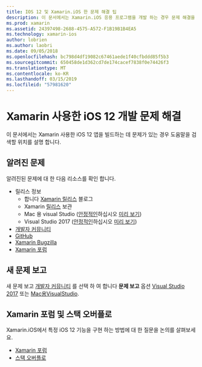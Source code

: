 ```yaml
---
title: IOS 12 및 Xamarin.iOS 한 문제 해결 팁
description: 이 문서에서는 Xamarin.iOS 응용 프로그램을 개발 하는 경우 문제 해결을 위해 사용할 수 있는 리소스를 설명 합니다. 알려진된 문제를 보고, 새 문제 및 기타 문제 해결 리소스에 설명 합니다.
ms.prod: xamarin
ms.assetid: 24397498-2688-4575-A572-F1B19B1B4EA5
ms.technology: xamarin-ios
author: lobrien
ms.author: laobri
ms.date: 09/05/2018
ms.openlocfilehash: bc798d4df19082c67461aede1f40cfbddd85f5b3
ms.sourcegitcommit: 650458de1d362cd7de174cacef7838f0e74426f3
ms.translationtype: MT
ms.contentlocale: ko-KR
ms.lasthandoff: 03/15/2019
ms.locfileid: "57981620"
---
```

# <a name="troubleshooting-ios-12-development-with-xamarin"></a>Xamarin 사용한 iOS 12 개발 문제 해결

이 문서에서는 Xamarin 사용한 iOS 12 앱을 빌드하는 데 문제가 있는 경우 도움말을 검색할 위치를 설명 합니다.

## <a name="known-issues"></a>알려진 문제

알려진된 문제에 대 한 다음 리소스를 확인 합니다.

- 릴리스 정보
    - 합니다 [Xamarin 릴리스](http://releases.xamarin.com/) 블로그
    - Xamarin [릴리스](https://docs.microsoft.com/xamarin/ios/release-notes/) 보관
    - Mac 용 visual Studio ([안정적인](https://docs.microsoft.com/visualstudio/releasenotes/vs2017-mac-relnotes)하십시오 [미리 보기](https://docs.microsoft.com/visualstudio/releasenotes/vs2017-mac-preview-relnotes))
    - Visual Studio 2017 ([안정적인](https://docs.microsoft.com/visualstudio/releasenotes/vs2017-relnotes)하십시오 [미리 보기](https://docs.microsoft.com/visualstudio/releasenotes/vs2017-preview-relnotes))
- [개발자 커뮤니티](https://developercommunity.visualstudio.com/search.html)
- [GitHub](https://github.com/xamarin/xamarin-macios/issues)
- [Xamarin Bugzilla](https://bugzilla.xamarin.com/query.cgi?product=iOS)
- [Xamarin 포럼](https://forums.xamarin.com/categories/ios)

## <a name="report-a-new-issue"></a>새 문제 보고

새 문제 보고 [개발자 커뮤니티](https://developercommunity.visualstudio.com/spaces/8/index.html) 를 선택 하 여 합니다 **문제 보고** 옵션 [Visual Studio 2017](https://docs.microsoft.com/visualstudio/ide/how-to-report-a-problem-with-visual-studio-2017) 또는 [Mac용VisualStudio](https://docs.microsoft.com/visualstudio/mac/report-a-problem).

## <a name="xamarin-forums-and-stack-overflow"></a>Xamarin 포럼 및 스택 오버플로

Xamarin.iOS에서 특정 iOS 12 기능을 구현 하는 방법에 대 한 질문을 논의를 살펴보세요.

- [Xamarin 포럼](http://forums.xamarin.com/categories/ios)
- [스택 오버플로](https://stackoverflow.com/search?tab=newest&q=xamarin)
